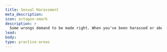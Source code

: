 ```yaml
---
title: Sexual Harassment
meta_description:
icon: octagon-xmark
description: >
  Some wrongs demand to be made right. When you've been harassed or abused, you deserve someone who'll stand up and fight for your dignity with everything they've got. We're here to help you reclaim your power and ensure this never happens to anyone else.
lead:
body:
type: practice-areas
---
```

